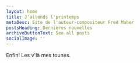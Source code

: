 ```yaml
---
layout: home
title: J'attends l'printemps
metaDesc: Site de l'auteur-compositeur Fred Maher
postsHeading: Dernières nouvelles
archiveButtonText: See all posts
socialImage: ''
---
```

Enfin! Les v'là mes tounes.

<lite-youtube
  videoid="CBFr_qc77co" videotitle="Cheveux au vent" videoplay="Regarde ça">
</lite-youtube>